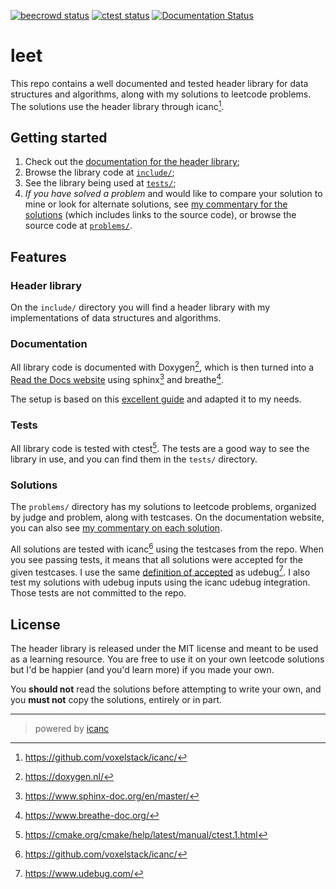 [![beecrowd status](https://github.com/voxelstack/leet/actions/workflows/beecrowd.yaml/badge.svg)](https://judge.beecrowd.com/en/profile/578583)
[![ctest status](https://github.com/voxelstack/leet/actions/workflows/ctest.yaml/badge.svg)](#)
[![Documentation Status](https://readthedocs.org/projects/leet/badge/?version=latest)](https://leet.readthedocs.io/en/latest/?badge=latest)

# leet
This repo contains a well documented and tested header library for data structures and algorithms, along with my solutions to leetcode problems. The solutions use the header library through icanc[^5].

## Getting started
1. Check out the [documentation for the header library](https://leet.readthedocs.io/en/latest/lib/index.html);
2. Browse the library code at [`include/`](https://github.com/voxelstack/leet/tree/main/include);
3. See the library being used at [`tests/`](https://github.com/voxelstack/leet/tree/main/tests);
4. *If you have solved a problem* and would like to compare your solution to mine or look for alternate solutions, see [my commentary for the solutions](https://leet.readthedocs.io/en/latest/problems/index.html#) (which includes links to the source code), or browse the source code at [`problems/`](https://github.com/voxelstack/leet/tree/main/problems/).

## Features
### Header library
On the `include/` directory you will find a header library with my implementations of data structures and algorithms.

### Documentation
All library code is documented with Doxygen[^1], which is then turned into a [Read the Docs website](https://leet.readthedocs.io/en/latest/?badge=latest) using sphinx[^2] and breathe[^3].

The setup is based on this [excellent guide](https://devblogs.microsoft.com/cppblog/clear-functional-c-documentation-with-sphinx-breathe-doxygen-cmake/) and adapted it to my needs.

### Tests
All library code is tested with ctest[^4]. The tests are a good way to see the library in use, and you can find them in the `tests/` directory.

### Solutions
The `problems/` directory has my solutions to leetcode problems, organized by judge and problem, along with testcases. On the documentation website, you can also see [my commentary on each solution](https://leet.readthedocs.io/en/latest/problems/index.html).

All solutions are tested with icanc[^5] using the testcases from the repo. When you see passing tests, it means that all solutions were accepted for the given testcases. I use the same [definition of accepted](https://www.udebug.com/faq#accepted-section) as udebug[^6]. I also test my solutions with udebug inputs using the icanc udebug integration. Those tests are not committed to the repo.

## License
The header library is released under the MIT license and meant to be used as a learning resource. You are free to use it on your own leetcode solutions but I'd be happier (and you'd learn more) if you made your own.

You **should not** read the solutions before attempting to write your own, and you **must not** copy the solutions, entirely or in part.

---
> powered by [icanc](https://github.com/voxelstack/icanc)

[^1]: https://doxygen.nl/
[^2]: https://www.sphinx-doc.org/en/master/
[^3]: https://www.breathe-doc.org/
[^4]: https://cmake.org/cmake/help/latest/manual/ctest.1.html
[^5]: https://github.com/voxelstack/icanc/
[^6]: https://www.udebug.com/
